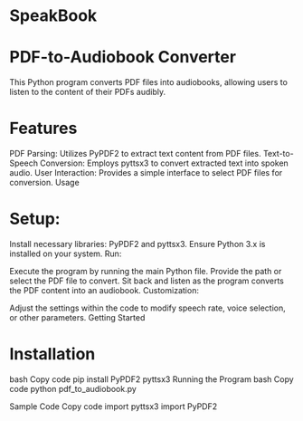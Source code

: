 # SpeakBook

# PDF-to-Audiobook Converter
This Python program converts PDF files into audiobooks, allowing users to listen to the content of their PDFs audibly.

# Features
PDF Parsing: Utilizes PyPDF2 to extract text content from PDF files.
Text-to-Speech Conversion: Employs pyttsx3 to convert extracted text into spoken audio.
User Interaction: Provides a simple interface to select PDF files for conversion.
Usage
# Setup:

Install necessary libraries: PyPDF2 and pyttsx3.
Ensure Python 3.x is installed on your system.
Run:

Execute the program by running the main Python file.
Provide the path or select the PDF file to convert.
Sit back and listen as the program converts the PDF content into an audiobook.
Customization:

Adjust the settings within the code to modify speech rate, voice selection, or other parameters.
Getting Started

# Installation
bash
Copy code
pip install PyPDF2 pyttsx3
Running the Program
bash
Copy code
python pdf_to_audiobook.py

Sample Code
Copy code
import pyttsx3
import PyPDF2
